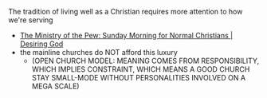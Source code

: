 
The tradition of living well as a Christian requires more attention to how we're serving
- [The Ministry of the Pew: Sunday Morning for Normal Christians | Desiring God](https://www.desiringgod.org/articles/the-ministry-of-the-pew)
- the mainline churches do NOT afford this luxury
    - (OPEN CHURCH MODEL: MEANING COMES FROM RESPONSIBILITY, WHICH IMPLIES CONSTRAINT, WHICH MEANS A GOOD CHURCH STAY SMALL-MODE WITHOUT PERSONALITIES INVOLVED ON A MEGA SCALE)
